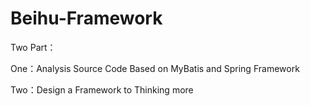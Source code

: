 # Beihu-Framework

Two Part：

One：Analysis Source Code Based on MyBatis and Spring Framework

Two：Design a Framework to Thinking more





##### 

